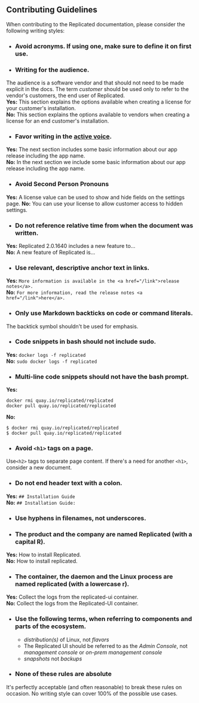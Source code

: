 ## Contributing Guidelines
When contributing to the Replicated documentation, please consider the following writing styles:  

- ### Avoid acronyms. If using one, make sure to define it on first use.

- ### Writing for the audience.
The audience is a software vendor and that should not need to be made explicit in the docs. The term *customer* should be used only to refer to the vendor's customers, the end user of Replicated.  
**Yes:** This section explains the options available when creating a license for your customer's installation.  
**No:** This section explains the options available to vendors when creating a license for an end customer's installation.

- ### Favor writing in the [active voice](http://writing.wisc.edu/Handbook/CCS_activevoice.html).
**Yes:**  The next section includes some basic information about our app release including the app name.  
**No:**  In the next section we include some basic information about our app release including the app name.

- ### Avoid Second Person Pronouns
**Yes:** A license value can be used to show and hide fields on the settings page.
**No:** You can use your license to allow customer access to hidden settings.

- ### Do not reference relative time from when the document was written.
**Yes:** Replicated 2.0.1640 includes a new feature to...  
**No:** A new feature of Replicated is...  
 
- ### Use relevant, descriptive anchor text in links.
**Yes:** ```More information is available in the <a href="/link">release notes</a>.```  
**No:**  ```For more information, read the release notes <a href="/link">here</a>.```  

- ### Only use Markdown backticks on code or command literals.  
The backtick symbol shouldn't be used for emphasis.

- ### Code snippets in bash should not include sudo.
**Yes:**  ```docker logs -f replicated```  
**No:** ```sudo docker logs -f replicated```

- ### Multi-line code snippets should not have the bash prompt.
**Yes:**  
```
docker rmi quay.io/replicated/replicated
docker pull quay.io/replicated/replicated
```
**No:**  
```
$ docker rmi quay.io/replicated/replicated
$ docker pull quay.io/replicated/replicated
```  

- ### Avoid `<h1>` tags on a page.
Use`<h2>` tags to separate page content. If there's a need for another `<h1>`, consider a new document.

- ### Do not end header text with a colon.
**Yes:** `## Installation Guide`  
**No:** `## Installation Guide:`  

- ### Use hyphens in filenames, not underscores.

- ### The product and the company are named Replicated (with a capital R).
**Yes:** How to install Replicated.  
**No:** How to install replicated.  

- ### The container, the daemon and the Linux process are named replicated (with a lowercase r).
**Yes:** Collect the logs from the replicated-ui container.  
**No:** Collect the logs from the Replicated-UI container.  

- ### Use the following terms, when referring to components and parts of the ecosystem.
  - *distribution(s)* of Linux, not *flavors*  
  - The Replicated UI should be referred to as the *Admin Console*, not *management console* or *on-prem management console*  
  - *snapshots* not *backups*  

- ### None of these rules are absolute  
It's perfectly acceptable (and often reasonable) to break these rules on occasion. No writing style can cover 100% of the possible use cases.

